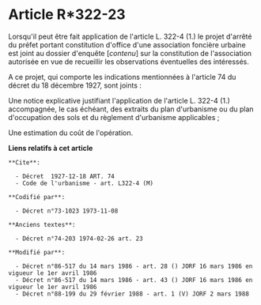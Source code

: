 # Article R*322-23

Lorsqu'il peut être fait application de l'article L. 322-4 (1.) le projet d'arrêté du préfet portant constitution d'office
d'une association foncière urbaine est joint au dossier d'enquête [*contenu*] sur la constitution de l'association autorisée
en vue de recueillir les observations éventuelles des intéressés.

A ce projet, qui comporte les indications mentionnées à l'article 74 du décret du 18 décembre 1927, sont joints :

Une notice explicative justifiant l'application de l'article L. 322-4 (1.) accompagnée, le cas échéant, des extraits du plan
d'urbanisme ou du plan d'occupation des sols et du règlement d'urbanisme applicables ;

Une estimation du coût de l'opération.

**Liens relatifs à cet article**

	**Cite**:

	  - Décret  1927-12-18 ART. 74
	  - Code de l'urbanisme - art. L322-4 (M)

	**Codifié par**:

	  - Décret n°73-1023 1973-11-08

	**Anciens textes**:

	  - Décret n°74-203 1974-02-26 art. 23

	**Modifié par**:

	  - Décret n°86-517 du 14 mars 1986 - art. 28 () JORF 16 mars 1986 en   vigueur le 1er avril 1986
	  - Décret n°86-517 du 14 mars 1986 - art. 43 () JORF 16 mars 1986 en   vigueur le 1er avril 1986
	  - Décret n°88-199 du 29 février 1988 - art. 1 (V) JORF 2 mars 1988
